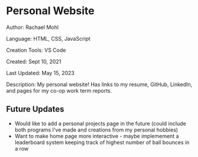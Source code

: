 # Personal Website

Author: Rachael Mohl

Language: HTML, CSS, JavaScript

Creation Tools: VS Code

Created: Sept 10, 2021

Last Updated: May 15, 2023

Description: My personal website! Has links to my resume, GitHub, LinkedIn, and pages for my co-op work term reports.

## Future Updates

- Would like to add a personal projects page in the future (could include both programs I've made and creations from my personal hobbies)
- Want to make home page more interactive - maybe implemement a leaderboard system keeping track of highest number of ball bounces in a row
